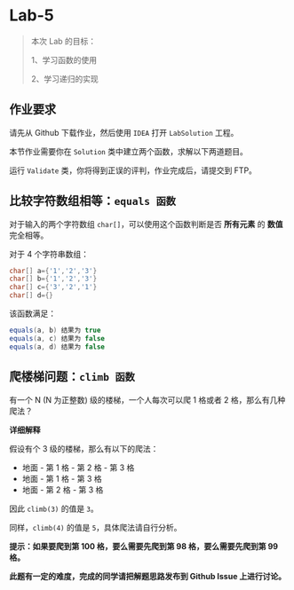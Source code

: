 # Lab-5

> 本次 Lab 的目标：
>
> 1、学习函数的使用
>
> 2、学习递归的实现

## 作业要求

请先从 Github 下载作业，然后使用 `IDEA` 打开 `LabSolution` 工程。

本节作业需要你在 `Solution` 类中建立两个函数，求解以下两道题目。

运行 `Validate` 类，你将得到正误的评判，作业完成后，请提交到 FTP。

## 比较字符数组相等：`equals 函数`

对于输入的两个字符数组 `char[]`，可以使用这个函数判断是否 **所有元素** 的 **数值** 完全相等。

对于 4 个字符串数组：

```java
char[] a={'1','2','3'}
char[] b={'1','2','3'}
char[] c={'3','2','1'}
char[] d={}
```

该函数满足：

```java
equals(a, b) 结果为 true
equals(a, c) 结果为 false
equals(a, d) 结果为 false
```

## 爬楼梯问题：`climb 函数`

有一个 N (N 为正整数) 级的楼梯，一个人每次可以爬 1 格或者 2 格，那么有几种爬法？

**详细解释**

假设有个 3 级的楼梯，那么有以下的爬法：

- 地面 - 第 1 格 - 第 2 格 - 第 3 格
- 地面 - 第 1 格 - 第 3 格
- 地面 - 第 2 格 - 第 3 格

因此 `climb(3)` 的值是 `3`。

同样，`climb(4)` 的值是 `5`，具体爬法请自行分析。

**提示：如果要爬到第 100 格，要么需要先爬到第 98 格，要么需要先爬到第 99 格。**

**此题有一定的难度，完成的同学请把解题思路发布到 Github Issue 上进行讨论。**
